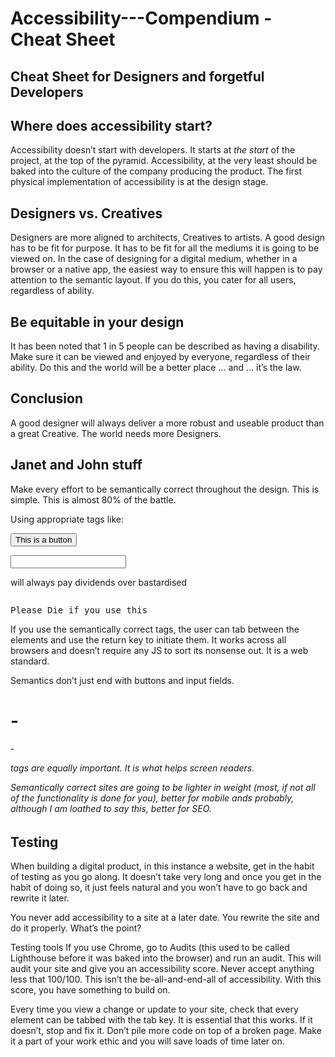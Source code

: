 # Accessibility---Compendium - Cheat Sheet
## Cheat Sheet for Designers and forgetful Developers


## Where does accessibility start?
Accessibility doesn’t start with developers. It starts at _the start_ of the project, at the top of the pyramid. 
Accessibility, at the very least should be baked into the culture of the company producing the product.
The first physical implementation of accessibility is at the design stage.

## Designers vs. Creatives
Designers are more aligned to architects, Creatives to artists.
A good design has to be fit for purpose. It has to be fit for all the mediums it is going to be viewed on. 
In the case of designing for a digital medium, whether in a browser or a native app, the easiest way to ensure this will happen is to pay attention to the semantic layout. If you do this, you cater for all users, regardless of ability. 

## Be equitable in your design
It has been noted that 1 in 5 people can be described as having a disability.
Make sure it can be viewed and enjoyed by everyone, regardless of their ability.
Do this and the world will be a better place … and … it’s the law.

## Conclusion
A good designer will always deliver a more robust and useable product than a great Creative.
The world needs more Designers.

## Janet and John stuff
Make every effort to be semantically correct throughout the design. 
This is simple.
This is almost 80% of the battle.

Using appropriate tags like:

<pre><button>This is a button</button></pre>
<pre><input type=”text” /></pre>

will always pay dividends over bastardised 

<pre><div tags type=”button” role=”button”></pre>
<pre><div contenteditable="true">Please Die if you use this</div></pre>

If you use the semantically correct tags, the user can tab between the elements and use the return key to initiate them. 
It works across all browsers and doesn’t require any JS to sort its nonsense out. 
It is a web standard.

Semantics don’t just end with buttons and input fields. <h1> - <h6> - <p> tags are equally important. It is what helps screen readers.

Semantically correct sites are going to be lighter in weight (most, if not all of the functionality is done for you), better for mobile ands probably, although I am loathed to say this, better for SEO.


## Testing

When building a digital product, in this instance a website, get in the habit of testing as you go along. It doesn’t take very long and once you get in the habit of doing so, it just feels natural and you won’t have to go back and rewrite it later.

You never add accessibility to a site at a later date. You rewrite the site and do it properly. What’s the point?

Testing tools
If you use Chrome, go to Audits (this used to be called Lighthouse before it was baked into the browser) and run an audit. 
This will audit your site and give you an accessibility score.
Never accept anything less that 100/100. 
This isn’t the be-all-and-end-all of accessibility. With this score, you have something to build on.

Every time you view a change or update to your site, check that every element can be tabbed with the tab key. It is essential that this works. If it doesn’t, stop and fix it. Don’t pile more code on top of a broken page.
Make it a part of your work ethic and you will save loads of time later on.



